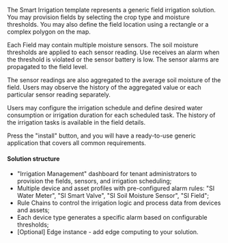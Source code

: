 The Smart Irrigation template represents a generic field irrigation solution. 
You may provision fields by selecting the crop type and moisture thresholds.
You may also define the field location using a rectangle or a complex polygon on the map.

Each Field may contain multiple moisture sensors. 
The soil moisture thresholds are applied to each sensor reading. 
Use receives an alarm when the threshold is violated or the sensor battery is low.
The sensor alarms are propagated to the field level.

The sensor readings are also aggregated to the average soil moisture of the field. 
Users may observe the history of the aggregated value or each particular sensor reading separately.

Users may configure the irrigation schedule and define desired water consumption or irrigation duration for each scheduled task.
The history of the irrigation tasks is available in the field details. 

Press the "install" button, and you will have a ready-to-use generic application that covers all common requirements.

#### Solution structure

* "Irrigation Management" dashboard for tenant administrators to provision the fields, sensors, and irrigation scheduling;
* Multiple device and asset profiles with pre-configured alarm rules: "SI Water Meter", "SI Smart Valve", "SI Soil Moisture Sensor", "SI Field";
* Rule Chains to control the irrigation logic and process data from devices and assets;
* Each device type generates a specific alarm based on configurable thresholds;
* [Optional] Edge instance - add edge computing to your solution.